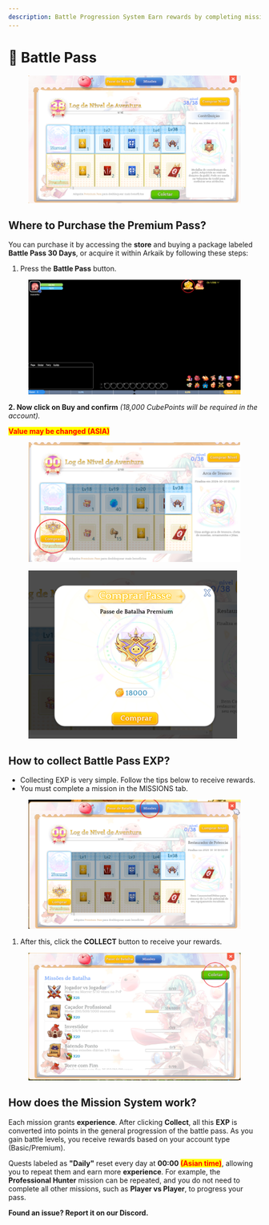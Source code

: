 ```yaml
---
description: Battle Progression System Earn rewards by completing missions.
---
```


# 🎫 Battle Pass

<figure><img src="../.gitbook/assets/image (177).png" alt="" width="563"><figcaption></figcaption></figure>

## **Where to Purchase the Premium Pass?**

You can purchase it by accessing the **store** and buying a package labeled **Battle Pass 30 Days**, or acquire it within Arkaik by following these steps:

1. Press the **Battle Pass** button.

<figure><img src="../.gitbook/assets/image (178).png" alt=""><figcaption></figcaption></figure>

**2. Now click on Buy and confirm** _(18,000 CubePoints will be required in the account)._&#x20;

<mark style="color:red;">**Value may be changed (ASIA)**</mark>

<figure><img src="../.gitbook/assets/image (179).png" alt=""><figcaption></figcaption></figure>

<figure><img src="../.gitbook/assets/image (180).png" alt="" width="417"><figcaption></figcaption></figure>

## **How to collect Battle Pass EXP?**

* Collecting EXP is very simple. Follow the tips below to receive rewards.
* You must complete a mission in the MISSIONS tab.

<figure><img src="../.gitbook/assets/image (181).png" alt=""><figcaption></figcaption></figure>

1. After this, click the **COLLECT** button to receive your rewards.

<figure><img src="../.gitbook/assets/image (182).png" alt="" width="563"><figcaption></figcaption></figure>

## **How does the Mission System work?**

Each mission grants **experience**. After clicking **Collect**, all this **EXP** is converted into points in the general progression of the battle pass. As you gain battle levels, you receive rewards based on your account type (Basic/Premium).

Quests labeled as **"Daily"** reset every day at **00:00&#x20;**<mark style="color:red;">**(Asian time)**</mark>, allowing you to repeat them and earn more **experience**. For example, the **Professional Hunter** mission can be repeated, and you do not need to complete all other missions, such as **Player vs Player**, to progress your pass.

**Found an issue? Report it on our Discord.**
